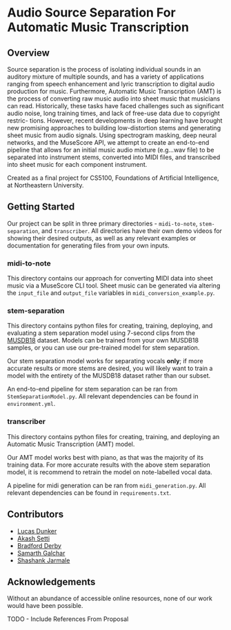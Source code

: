 # Audio Source Separation For Automatic Music Transcription

## Overview
Source separation is the process of isolating individual
sounds in an auditory mixture of multiple sounds, and has
a variety of applications ranging from speech enhancement
and lyric transcription to digital audio production for
music. Furthermore, Automatic Music Transcription (AMT)
is the process of converting raw music audio into sheet music
that musicians can read. Historically, these tasks have
faced challenges such as significant audio noise, long training
times, and lack of free-use data due to copyright restric-
tions. However, recent developments in deep learning have
brought new promising approaches to building low-distortion
stems and generating sheet music from audio signals.
Using spectrogram masking, deep neural networks, and the
MuseScore API, we attempt to create an end-to-end pipeline
that allows for an initial music audio mixture (e.g...wav file)
to be separated into instrument stems, converted into MIDI
files, and transcribed into sheet music for each component
instrument.

Created as a final project for CS5100, Foundations of Artificial Intelligence, at Northeastern University.

## Getting Started
Our project can be split in three primary directories - `midi-to-note`, `stem-separation`, and `transcriber`. All directories have their own demo videos for showing their desired outputs, as well as any relevant examples or documentation for generating files from your own inputs.

### midi-to-note
This directory contains our approach for converting MIDI data into sheet music via a MuseScore CLI tool. Sheet music can be generated via altering the `input_file` and `output_file` variables in `midi_conversion_example.py`.

### stem-separation
This directory contains python files for creating, training, deploying, and evaluating a stem separation model using 7-second clips from the [MUSDB18](https://sigsep.github.io/datasets/musdb.html) dataset. Models can be trained from your own MUSDB18 samples, or you can use our pre-trained model for stem separation. 

Our stem separation model works for separating vocals **only**; if more accurate results or more stems are desired, you will likely want to train a model with the entirety of the MUSDB18 dataset rather than our subset.

An end-to-end pipeline for stem separation can be ran from `StemSeparationModel.py`. All relevant dependencies can be found in `environment.yml`. 

### transcriber 
This directory contains python files for creating, training, and deploying an Automatic Music Transcription (AMT) model. 

Our AMT model works best with piano, as that was the majority of its training data. For more accurate results with the above stem separation model, it is recommend to retrain the model on note-labelled vocal data. 

A pipeline for midi generation can be ran from `midi_generation.py`. All relevant dependencies can be found in `requirements.txt`.                                       

## Contributors
- [Lucas Dunker](https://github.com/Lucas-Dunker)
- [Akash Setti](https://github.com/asetti2002)
- [Bradford Derby](https://github.com/bderbs30)
- [Samarth Galchar](https://github.com/Samarthvg)
- [Shashank Jarmale](https://github.com/shashjar)

## Acknowledgements

Without an abundance of accessible online resources, none of our work would have been possible. 

TODO - Include References From Proposal
